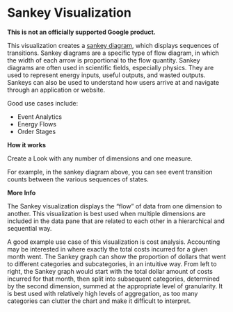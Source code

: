 # Sankey Visualization

**This is not an officially supported Google product.**

This visualization creates a [sankey diagram](https://en.wikipedia.org/wiki/Sankey_diagram), which displays sequences of transitions. Sankey diagrams are a specific type of flow diagram, in which the width of each arrow is proportional to the flow quantity. Sankey diagrams are often used in scientific fields, especially physics. They are used to represent energy inputs, useful outputs, and wasted outputs. Sankeys can also be used to understand how users arrive at and navigate through an application or website.

Good use cases include:
- Event Analytics
- Energy Flows
- Order Stages

**How it works**

Create a Look with any number of dimensions and one measure.

For example, in the sankey diagram above, you can see event transition counts between the various sequences of states.

**More Info**

The Sankey visualization displays the “flow” of data from one dimension to another. This visualization is best used when multiple dimensions are included in the data pane that are related to each other in a hierarchical and sequential way.

A good example use case of this visualization is cost analysis. Accounting may be interested in where exactly the total costs incurred for a given month went. The Sankey graph can show the proportion of dollars that went to different categories and subcategories, in an intuitive way. From left to right, the Sankey graph would start with the total dollar amount of costs incurred for that month, then split into subsequent categories, determined by the second dimension, summed at the appropriate level of granularity. It is best used with relatively high levels of aggregation, as too many categories can clutter the chart and make it difficult to interpret.
